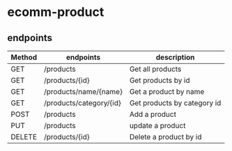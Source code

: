 # ecomm-product

## endpoints  
| Method | endpoints               | description                 |
|--------|-------------------------|-----------------------------|
| GET    | /products               | Get all products            |
| GET    | /products/{id}          | Get products by id          |
| GET    | /products/name/{name}   | Get a product by name       |
| GET    | /products/category/{id} | Get products by category id |
| POST   | /products               | Add a product               |
| PUT    | /products               | update a product            |
| DELETE | /products/{id}          | Delete a product by id      |


